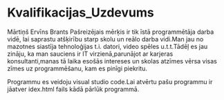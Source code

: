 # Kvalifikacijas_Uzdevums
Mārtiņš Ervīns Brants
Pašreizējais mērķis ir tik īstā programmētāja darba vidē, lai saprastu atšķirību starp skolu un reālo darba vidi.Man jau no mazotnes siastīja tehnoloģijas t.i. datori, video spēles u.t.t.Tādēļ es jau zināju, ka man sauciens ir IT virzienā,parunājot ar karjeras konsultanti,manas tā laika esošās intereses un skolas atzīmes vērsa visas zīmes uz programmēšanu, kam es pinīgi piekritu.

Programmu es veidoju visual studio code.Lai atvērtu pašu programmu ir jāatver idex.html fails kādā pārlūk programmā.

